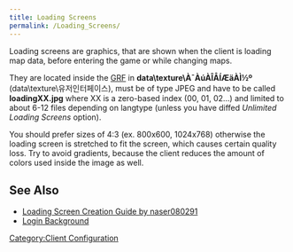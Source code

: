 ```yaml
---
title: Loading Screens
permalink: /Loading_Screens/
---
```


Loading screens are graphics, that are shown when the client is loading map data, before entering the game or while changing maps.

They are located inside the [GRF](GRF) in **data\\texture\\À¯ÀúÀÎÅÍÆäÀÌ½º** (data\\texture\\유저인터페이스), must be of type JPEG and have to be called **loadingXX.jpg** where XX is a zero-based index (00, 01, 02...) and limited to about 6-12 files depending on langtype (unless you have diffed *Unlimited Loading Screens* option).

You should prefer sizes of 4:3 (ex. 800x600, 1024x768) otherwise the loading screen is stretched to fit the screen, which causes certain quality loss. Try to avoid gradients, because the client reduces the amount of colors used inside the image as well.

See Also
--------

-   [Loading Screen Creation Guide by naser080291](http://img292.imageshack.us/img292/8054/tutorialcz2.jpg)
-   [Login Background](Login_Background)

[Category:Client Configuration](Client_Configuration)